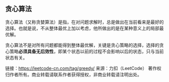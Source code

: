 ## 贪心算法

贪心算法（又称贪婪算法）是指，在对问题求解时，总是做出在当前看来是最好的选择。也就是说，不从整体最优上加以考虑，他所做出的是在某种意义上的局部最优解。

贪心算法不是对所有问题都能得到整体最优解，关键是贪心策略的选择，选择的贪心策略**必须具备无后效性**，即某个状态以前的过程不会影响以后的状态，只与当前状态有关。

链接：https://leetcode-cn.com/tag/greedy/
来源：力扣（LeetCode）
著作权归作者所有。商业转载请联系作者获得授权，非商业转载请注明出处。